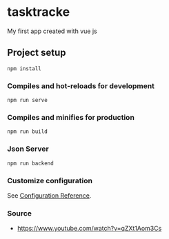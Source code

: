 # tasktracke

My first app created with vue js

## Project setup
```
npm install
```

### Compiles and hot-reloads for development
```
npm run serve
```

### Compiles and minifies for production
```
npm run build
```

### Json Server
```
npm run backend
```

### Customize configuration
See [Configuration Reference](https://cli.vuejs.org/config/).


### Source
- https://www.youtube.com/watch?v=qZXt1Aom3Cs
